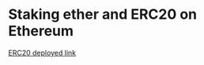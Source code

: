 # Staking ether and ERC20 on Ethereum
[ERC20 deployed link](https://sepolia-blockscout.lisk.com/address/0x03C65002d5c567632e5c9B233F0d55241644A8b1#code)
